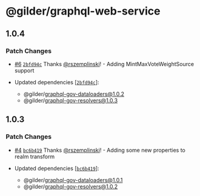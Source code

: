 # @gilder/graphql-web-service

## 1.0.4

### Patch Changes

- [#6](https://github.com/Gilder-Labs/backend-services/pull/6) [`2bfd94c`](https://github.com/Gilder-Labs/backend-services/commit/2bfd94ce784c2dcb06910dd12a586c90adf25a47) Thanks [@rszemplinski](https://github.com/rszemplinski)! - Adding MintMaxVoteWeightSource support

- Updated dependencies [[`2bfd94c`](https://github.com/Gilder-Labs/backend-services/commit/2bfd94ce784c2dcb06910dd12a586c90adf25a47)]:
  - @gilder/graphql-gov-dataloaders@1.0.2
  - @gilder/graphql-gov-resolvers@1.0.3

## 1.0.3

### Patch Changes

- [#4](https://github.com/Gilder-Labs/backend-services/pull/4) [`bc6b419`](https://github.com/Gilder-Labs/backend-services/commit/bc6b4195760b7e142a80b0d203be83fb332baa19) Thanks [@rszemplinski](https://github.com/rszemplinski)! - Adding some new properties to realm transform

- Updated dependencies [[`bc6b419`](https://github.com/Gilder-Labs/backend-services/commit/bc6b4195760b7e142a80b0d203be83fb332baa19)]:
  - @gilder/graphql-gov-dataloaders@1.0.1
  - @gilder/graphql-gov-resolvers@1.0.2
